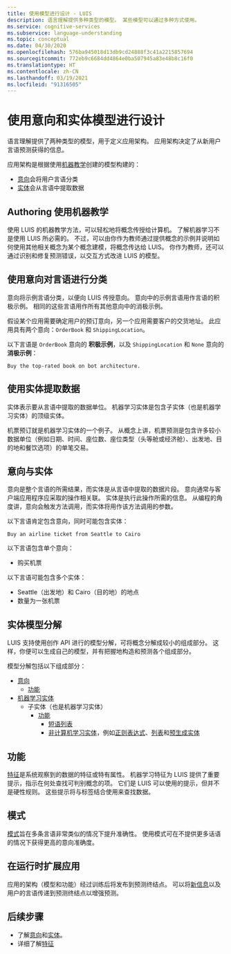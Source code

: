 ```yaml
---
title: 使用模型进行设计 - LUIS
description: 语言理解提供多种类型的模型。 某些模型可以通过多种方式使用。
ms.service: cognitive-services
ms.subservice: language-understanding
ms.topic: conceptual
ms.date: 04/30/2020
ms.openlocfilehash: 576ba945018d13db9cd24888f3c41a2215857694
ms.sourcegitcommit: 772eb9c6684dd4864e0ba507945a83e48b8c16f0
ms.translationtype: HT
ms.contentlocale: zh-CN
ms.lasthandoff: 03/19/2021
ms.locfileid: "91316505"
---
```

# <a name="design-with-intent-and-entity-models"></a>使用意向和实体模型进行设计

语言理解提供了两种类型的模型，用于定义应用架构。 应用架构决定了从新用户言语预测获得的信息。

应用架构是根据使用[机器教学](#authoring-uses-machine-teaching)创建的模型构建的：
* [意向](#intents-classify-utterances)会将用户言语分类
* [实体](#entities-extract-data)会从言语中提取数据

## <a name="authoring-uses-machine-teaching"></a>Authoring 使用机器教学

使用 LUIS 的机器教学方法，可以轻松地将概念传授给计算机。 了解机器学习不是使用 LUIS 所必需的。 不过，可以由你作为教师通过提供概念的示例并说明如何使用其他相关概念为某个概念建模，将概念传达给 LUIS。 你作为教师，还可以通过识别和修复预测错误，以交互方式改进 LUIS 的模型。

<a name="v3-authoring-model-decomposition"></a>

## <a name="intents-classify-utterances"></a>使用意向对言语进行分类

意向将示例言语分类，以便向 LUIS 传授意向。 意向中的示例言语用作言语的积极示例。 相同的这些言语用作所有其他意向中的消极示例。

假设某个应用需要确定用户的预订意向，另一个应用需要客户的交货地址。 此应用具有两个意向：`OrderBook` 和 `ShippingLocation`。

以下言语是 `OrderBook` 意向的 **积极示例**，以及 `ShippingLocation` 和 `None` 意向的 **消极示例**：

`Buy the top-rated book on bot architecture.`

## <a name="entities-extract-data"></a>使用实体提取数据

实体表示要从言语中提取的数据单位。 机器学习实体是包含子实体（也是机器学习实体）的顶级实体。

机票预订就是机器学习实体的一个例子。 从概念上讲，机票预测是包含许多较小数据单位（例如日期、时间、座位数、座位类型（头等舱或经济舱）、出发地、目的地和餐饮选项）的单笔交易。

## <a name="intents-versus-entities"></a>意向与实体

意向是整个言语的所需结果，而实体是从言语中提取的数据片段。 意向通常与客户端应用程序应采取的操作相关联。 实体是执行此操作所需的信息。 从编程的角度讲，意向会触发方法调用，而实体将用作该方法调用的参数。

以下言语肯定包含意向，同时可能包含实体：

`Buy an airline ticket from Seattle to Cairo`

以下言语包含单个意向：

* 购买机票

以下言语可能包含多个实体：

* Seattle（出发地）和 Cairo（目的地）的地点
* 数量为一张机票

## <a name="entity-model-decomposition"></a>实体模型分解

LUIS 支持使用创作 API 进行的模型分解，可将概念分解成较小的组成部分。 这样，你便可以生成自己的模型，并有把握地构造和预测各个组成部分。

模型分解包括以下组成部分：

* [意向](#intents-classify-utterances)
    * [功能](#features)
* [机器学习实体](reference-entity-machine-learned-entity.md)
    * 子实体（也是机器学习实体）
        * [功能](#features)
            * [短语列表](luis-concept-feature.md)
            * [非计算机学习实体](luis-concept-feature.md)，例如[正则表达式](reference-entity-regular-expression.md)、[列表](reference-entity-list.md)和[预生成实体](luis-reference-prebuilt-entities.md)

<a name="entities-extract-data"></a>
<a name="machine-learned-entities"></a>

## <a name="features"></a>功能

[特征](luis-concept-feature.md)是系统观察到的数据的特征或特有属性。 机器学习特征为 LUIS 提供了重要提示，指示在何处查找可判别概念的项。 它们是 LUIS 可以使用的提示，但并不是硬性规则。 这些提示将与标签结合使用来查找数据。

## <a name="patterns"></a>模式

[模式](luis-concept-patterns.md)旨在多条言语非常类似的情况下提升准确性。 使用模式可在不提供更多话语的情况下获得更高的意向准确度。

## <a name="extending-the-app-at-runtime"></a>在运行时扩展应用

应用的架构（模型和功能）经过训练后将发布到预测终结点。 可以将[新信息](schema-change-prediction-runtime.md)以及用户的言语传递到预测终结点以增强预测。

## <a name="next-steps"></a>后续步骤

* 了解[意向](luis-concept-intent.md)和[实体](luis-concept-entity-types.md)。
* 详细了解[特征](luis-concept-feature.md)